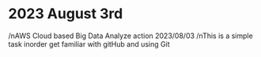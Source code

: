 # 2023 August 3rd
/nAWS Cloud based Big Data Analyze action 2023/08/03
/nThis is a simple task inorder get familiar with gitHub and using Git
